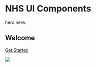 # NHS UI Components

hero here.

<section class="hero nhs-fancy">
<h1>Welcome</h1>
<a href="/docs/get-started" class="nhs-btn" >Get Started</a>
</section>

![](/nhs-ui.jpg)